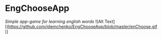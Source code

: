 # EngChooseApp
*Simple app-game for learning english words*
![Alt Text][(https://github.com/jdemchenko/EngChooseApp/blob/master/enChoose.gif)]
